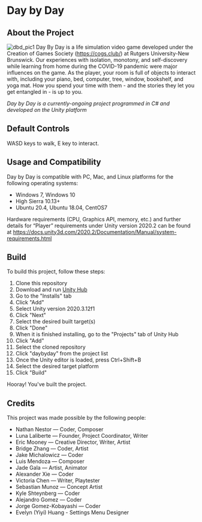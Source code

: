 # Day by Day
## About the Project
![dbd_pic1](https://user-images.githubusercontent.com/69176399/132110604-3711a422-27ca-4cf1-9dfe-91e02527d570.png)
Day By Day is a life simulation video game developed under the Creation of Games Society (https://cogs.club/) at Rutgers University-New Brunswick. Our experiences with isolation, monotony, and self-discovery while learning from home during the COVID-19 pandemic were major influences on the game. As the player, your room is full of objects to interact with, including your piano, bed, computer, tree, window, bookshelf, and yoga mat. How you spend your time with them - and the stories they let you get entangled in - is up to you.

*Day by Day is a currently-ongoing project programmed in C# and developed on the Unity platform*

## Default Controls
WASD keys to walk, E key to interact.

## Usage and Compatibility
Day by Day is compatible with PC, Mac, and Linux platforms for the following operating systems:
- Windows 7, Windows 10 
- High Sierra 10.13+
- Ubuntu 20.4, Ubuntu 18.04, CentOS7

Hardware requirements (CPU, Graphics API, memory, etc.) and further details for “Player” requirements under Unity version 2020.2 can be found at https://docs.unity3d.com/2020.2/Documentation/Manual/system-requirements.html

## Build
To build this project, follow these steps:
1. Clone this repository
2. Download and run [Unity Hub](https://unity3d.com/get-unity/download)
3. Go to the "Installs" tab
4. Click "Add"
5. Select Unity version 2020.3.12f1
6. Click "Next"
7. Select the desired built target(s)
8. Click "Done"
9. When it is finished installing, go to the "Projects" tab of Unity Hub
10. Click "Add"
11. Select the cloned repository
12. Click "daybyday" from the project list
13. Once the Unity editor is loaded, press Ctrl+Shift+B
14. Select the desired target platform
15. Click "Build"

Hooray! You've built the project.

## Credits
This project was made possible by the following people:
- Nathan Nestor — Coder, Composer
- Luna Laliberte — Founder,  Project Coordinator, Writer
- Eric Mooney — Creative Director, Writer, Artist
- Bridge Zhang — Coder, Artist
- Jake Michalowicz — Coder
- Luis Mendoza — Composer
- Jade Gala — Artist, Animator
- Alexander Xie — Coder
- Victoria Chen — Writer, Playtester
- Sebastian Munoz — Concept Artist
- Kyle Shteynberg — Coder
- Alejandro Gomez — Coder 
- Jorge Gomez-Kobayashi — Coder
- Evelyn (Yiyi) Huang - Settings Menu Designer
